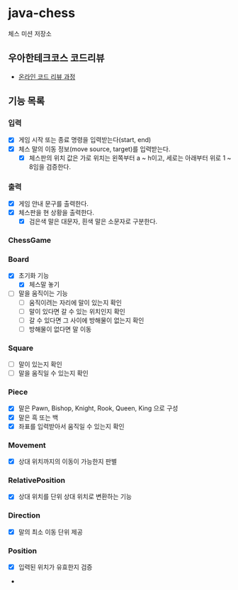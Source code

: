 # java-chess

체스 미션 저장소

## 우아한테크코스 코드리뷰

- [온라인 코드 리뷰 과정](https://github.com/woowacourse/woowacourse-docs/blob/master/maincourse/README.md)


## 기능 목록

### 입력
- [x] 게임 시작 또는 종료 명령을 입력받는다(start, end)
- [x] 체스 말의 이동 정보(move source, target)를 입력받는다.
  - [x] 체스판의 위치 값은 가로 위치는 왼쪽부터 a ~ h이고, 세로는 아래부터 위로 1 ~ 8임을 검증한다.

### 출력
- [x] 게임 안내 문구를 출력한다.
- [x] 체스판을 현 상황을 출력한다.
  - [x] 검은색 말은 대문자, 흰색 말은 소문자로 구분한다.

### ChessGame

### Board
- [x] 초기화 기능
  - [x] 체스말 놓기
- [ ] 말을 움직이는 기능
  - [ ] 움직이려는 자리에 말이 있는지 확인
  - [ ] 말이 있다면 갈 수 있는 위치인지 확인
  - [ ] 갈 수 있다면 그 사이에 방해물이 없는지 확인
  - [ ] 방해물이 없다면 말 이동

### Square
- [ ] 말이 있는지 확인
- [ ] 말을 움직일 수 있는지 확인

### Piece

- [X] 말은 Pawn, Bishop, Knight, Rook, Queen, King 으로 구성
- [X] 말은 흑 또는 백
- [X] 좌표를 입력받아서 움직일 수 있는지 확인

### Movement

- [X] 상대 위치까지의 이동이 가능한지 판별

### RelativePosition

- [x] 상대 위치를 단위 상대 위치로 변환하는 기능

### Direction

- [x] 말의 최소 이동 단위 제공

### Position

- [x] 입력된 위치가 유효한지 검증
- 
